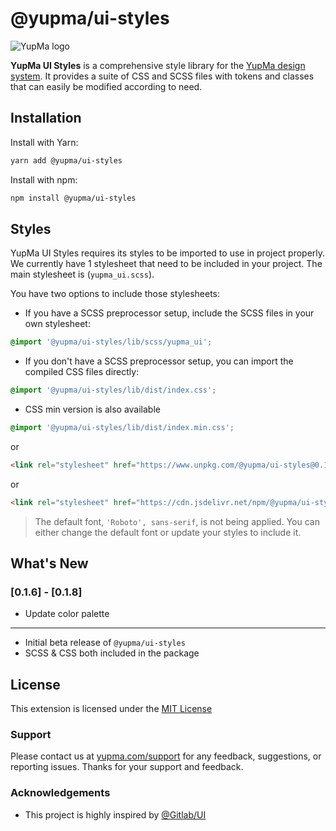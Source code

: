 

# @yupma/ui-styles


![YupMa logo](https://cdn.yupma.com/assets/logo-full.png)


**YupMa UI Styles** is a comprehensive style library for the [YupMa design system](https://yupma.com/?src=npm-ui-styles). It provides a suite of CSS and SCSS files with tokens and classes that can easily be modified according to need.

## Installation

Install with Yarn:

```sh
yarn add @yupma/ui-styles
```

Install with npm:

```sh
npm install @yupma/ui-styles
```

## Styles

YupMa UI Styles requires its styles to be imported to use in project properly. We currently have 1 stylesheet that need to be included in your project. The main stylesheet is
(`yupma_ui.scss`).

You have two options to include those stylesheets:

- If you have a SCSS preprocessor setup, include the SCSS files in your own stylesheet:

```scss
@import '@yupma/ui-styles/lib/scss/yupma_ui';
```

- If you don't have a SCSS preprocessor setup, you can import the compiled CSS files directly:

```css
@import '@yupma/ui-styles/lib/dist/index.css';
```

- CSS min version is also available

```css
@import '@yupma/ui-styles/lib/dist/index.min.css';
```
or
```html
<link rel="stylesheet" href="https://www.unpkg.com/@yupma/ui-styles@0.1.8/lib/dist/index.min.css">
```
or
```html
<link rel="stylesheet" href="https://cdn.jsdelivr.net/npm/@yupma/ui-styles@0.1.8/lib/dist/index.min.css">
```

> The default font, `'Roboto', sans-serif`, is not being applied. You can either change the default font or update your styles to include it.

## What's New

### [0.1.6] - [0.1.8] 
- Update color palette

---

- Initial beta release of `@yupma/ui-styles`
- SCSS & CSS both included in the package

## License

This extension is licensed under the [MIT License](https://github.com/yup-ma/yupma-ui-styles/blob/main/LICENSE)

### Support

Please contact us at [yupma.com/support](https://yupma.com/support) for any feedback, suggestions, or reporting issues. Thanks for your support and feedback.

### Acknowledgements

 - This project is highly inspired by [@Gitlab/UI](https://www.npmjs.com/package/@gitlab/ui)

